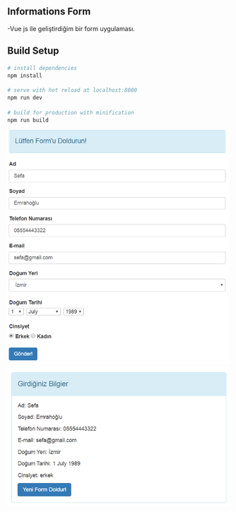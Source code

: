 ## Informations Form
-Vue js ile geliştirdiğim bir form uygulaması.

## Build Setup

``` bash
# install dependencies
npm install

# serve with hot reload at localhost:8080
npm run dev

# build for production with minification
npm run build
```
![1](/1.PNG) ![2](/2.PNG)



